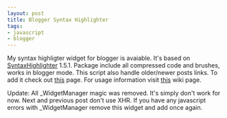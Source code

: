 ```yaml
---
layout: post
title: Blogger Syntax Highlighter
tags:
- javascript
- blogger
---
```


My syntax highligter widget for blogger is avaiable. It's based on [SyntaxHighlighter](http://code.google.com/p/syntaxhighlighter/) 1.5.1.
Package include all compressed code and brushes, works in blogger mode.
This script also handle older/newer posts links.
To add it check out [this](http://fazibear.googlepages.com/blogger.html) page.
For usage information visit [this](http://code.google.com/p/syntaxhighlighter/wiki/Usage) wiki page.

Update:
All _WidgetManager magic was removed. It's simply don't work for now. Next and previous post don't use XHR. If you have any javascript errors with _WidgetManager remove this widget and add once again.